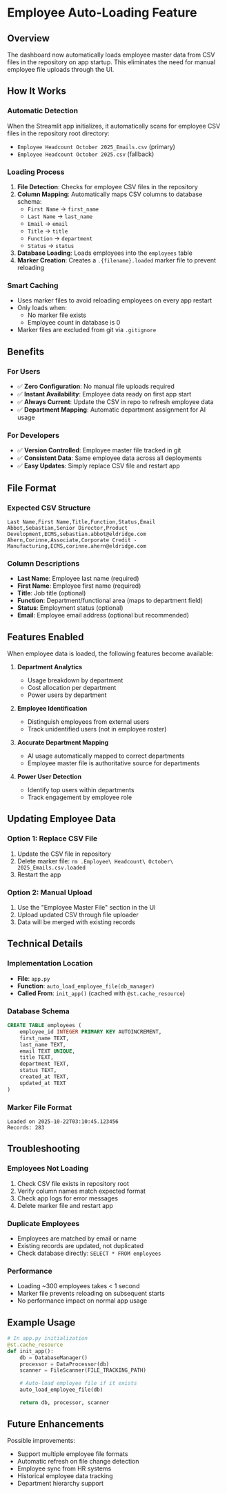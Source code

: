 # Employee Auto-Loading Feature

## Overview
The dashboard now automatically loads employee master data from CSV files in the repository on app startup. This eliminates the need for manual employee file uploads through the UI.

## How It Works

### Automatic Detection
When the Streamlit app initializes, it automatically scans for employee CSV files in the repository root directory:
- `Employee Headcount October 2025_Emails.csv` (primary)
- `Employee Headcount October 2025.csv` (fallback)

### Loading Process
1. **File Detection**: Checks for employee CSV files in the repository
2. **Column Mapping**: Automatically maps CSV columns to database schema:
   - `First Name` → `first_name`
   - `Last Name` → `last_name`
   - `Email` → `email`
   - `Title` → `title`
   - `Function` → `department`
   - `Status` → `status`
3. **Database Loading**: Loads employees into the `employees` table
4. **Marker Creation**: Creates a `.{filename}.loaded` marker file to prevent reloading

### Smart Caching
- Uses marker files to avoid reloading employees on every app restart
- Only loads when:
  - No marker file exists
  - Employee count in database is 0
- Marker files are excluded from git via `.gitignore`

## Benefits

### For Users
- ✅ **Zero Configuration**: No manual file uploads required
- ✅ **Instant Availability**: Employee data ready on first app start
- ✅ **Always Current**: Update the CSV in repo to refresh employee data
- ✅ **Department Mapping**: Automatic department assignment for AI usage

### For Developers
- ✅ **Version Controlled**: Employee master file tracked in git
- ✅ **Consistent Data**: Same employee data across all deployments
- ✅ **Easy Updates**: Simply replace CSV file and restart app

## File Format

### Expected CSV Structure
```csv
Last Name,First Name,Title,Function,Status,Email
Abbot,Sebastian,Senior Director,Product Development,ECMS,sebastian.abbot@eldridge.com
Ahern,Corinne,Associate,Corporate Credit - Manufacturing,ECMS,corinne.ahern@eldridge.com
```

### Column Descriptions
- **Last Name**: Employee last name (required)
- **First Name**: Employee first name (required)
- **Title**: Job title (optional)
- **Function**: Department/functional area (maps to department field)
- **Status**: Employment status (optional)
- **Email**: Employee email address (optional but recommended)

## Features Enabled

When employee data is loaded, the following features become available:

1. **Department Analytics**
   - Usage breakdown by department
   - Cost allocation per department
   - Power users by department

2. **Employee Identification**
   - Distinguish employees from external users
   - Track unidentified users (not in employee roster)

3. **Accurate Department Mapping**
   - AI usage automatically mapped to correct departments
   - Employee master file is authoritative source for departments

4. **Power User Detection**
   - Identify top users within departments
   - Track engagement by employee role

## Updating Employee Data

### Option 1: Replace CSV File
1. Update the CSV file in repository
2. Delete marker file: `rm .Employee\ Headcount\ October\ 2025_Emails.csv.loaded`
3. Restart the app

### Option 2: Manual Upload
1. Use the "Employee Master File" section in the UI
2. Upload updated CSV through file uploader
3. Data will be merged with existing records

## Technical Details

### Implementation Location
- **File**: `app.py`
- **Function**: `auto_load_employee_file(db_manager)`
- **Called From**: `init_app()` (cached with `@st.cache_resource`)

### Database Schema
```sql
CREATE TABLE employees (
    employee_id INTEGER PRIMARY KEY AUTOINCREMENT,
    first_name TEXT,
    last_name TEXT,
    email TEXT UNIQUE,
    title TEXT,
    department TEXT,
    status TEXT,
    created_at TEXT,
    updated_at TEXT
)
```

### Marker File Format
```
Loaded on 2025-10-22T03:10:45.123456
Records: 283
```

## Troubleshooting

### Employees Not Loading
1. Check CSV file exists in repository root
2. Verify column names match expected format
3. Check app logs for error messages
4. Delete marker file and restart app

### Duplicate Employees
- Employees are matched by email or name
- Existing records are updated, not duplicated
- Check database directly: `SELECT * FROM employees`

### Performance
- Loading ~300 employees takes < 1 second
- Marker file prevents reloading on subsequent starts
- No performance impact on normal app usage

## Example Usage

```python
# In app.py initialization
@st.cache_resource
def init_app():
    db = DatabaseManager()
    processor = DataProcessor(db)
    scanner = FileScanner(FILE_TRACKING_PATH)
    
    # Auto-load employee file if it exists
    auto_load_employee_file(db)
    
    return db, processor, scanner
```

## Future Enhancements

Possible improvements:
- Support multiple employee file formats
- Automatic refresh on file change detection
- Employee sync from HR systems
- Historical employee data tracking
- Department hierarchy support

